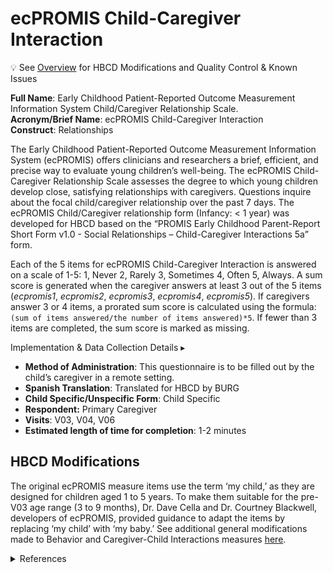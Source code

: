 # ecPROMIS Child-Caregiver Interaction

<p>
<div id="banner" class="banner">
    <span class="emoji">&#x1f4a1;</span>
    <span class="text">
	See <a href="../overview">Overview</a> for HBCD Modifications and Quality Control & Known Issues
	</span>
</div>
</p>

**Full Name**: Early Childhood Patient-Reported Outcome Measurement Information System Child/Caregiver Relationship Scale.  
**Acronym/Brief Name**: ecPROMIS Child-Caregiver Interaction    
**Construct**: Relationships  

The Early Childhood Patient-Reported Outcome Measurement Information System (ecPROMIS) offers clinicians and researchers a brief, efficient, and precise way to evaluate young children’s well-being. The ecPROMIS Child-Caregiver Relationship Scale assesses the degree to which young children develop close, satisfying relationships with caregivers. Questions inquire about the focal child/caregiver relationship over the past 7 days. The ecPROMIS Child/Caregiver relationship form (Infancy: < 1 year) was developed for HBCD based on the “PROMIS Early Childhood Parent-Report Short Form v1.0 - Social Relationships – Child-Caregiver Interactions 5a” form.

Each of the 5 items for ecPROMIS Child-Caregiver Interaction is answered on a scale of 1-5: 1, Never 2, Rarely 3, Sometimes 4, Often 5, Always. A sum score is generated when the caregiver answers at least 3 out of the 5 items (*ecpromis1*, *ecpromis2*, *ecpromis3*, *ecpromis4*, *ecpromis5*). If caregivers answer 3 or 4 items, a prorated sum score is calculated using the formula: `(sum of items answered/the number of items answered)*5`. If fewer than 3 items are completed, the sum score is marked as missing. 

<p>
<div id="notification-banner" class="notification-banner" onclick="toggleCollapse(this)">
    <span class="text">Implementation & Data Collection Details</span>
  <span class="notification-arrow">▸</span>
</div>
<div class="notification-collapsible-content">
    <ul>
    <li><b>Method of Administration</b>: This questionnaire is to be filled out by the child’s caregiver in a remote setting.</li>
    <li><b>Spanish Translation</b>: Translated for HBCD by BURG</li>
    <li><b>Child Specific/Unspecific Form</b>: Child Specific</li>
    <li><b>Respondent:</b> Primary Caregiver</li>
    <li><b>Visits</b>: V03, V04, V06</li>
    <li><b>Estimated length of time for completion</b>: 1-2 minutes</li>
    </ul>
</div>
</p>

## HBCD Modifications
The original ecPROMIS measure items use the term ‘my child,’ as they are designed for children aged 1 to 5 years. To make them suitable for the pre-V03 age range (3 to 9 months), Dr. Dave Cella and Dr. Courtney Blackwell, developers of ecPROMIS, provided guidance to adapt the items by replacing ‘my child’ with ‘my baby.’ See additional general modifications made to Behavior and Caregiver-Child Interactions measures [here](overview.md#hbcd-modifications).

<details class="collapsible references">
  <summary class="references">References</summary>
  <ul>  
    <p>Blackwell, C. K., Lai, J.-S., Kallen, M., Bevans, K. B., Davis, M. M., Wakschlag, L. S., & Cella, D. (2022). Measuring PROMIS® Social Relationships in early childhood. <i>Journal of Pediatric Psychology</i>, 47(5), 573–584. <a href="https://doi.org/10.1093/jpepsy/jsac031" target="_blank">https://doi.org/10.1093/jpepsy/jsac031</a></p>  
    <p>Cella, D., Blackwell, C. K., & Wakschlag, L. S. (2022). Bringing PROMIS to Early Childhood: Introduction and quaptative methods for the development of Early Childhood Parent Report instruments. <i>Journal of Pediatric Psychology</i>, 47(5), 500–509. <a href="https://doi.org/10.1093/jpepsy/jsac027" target="_blank">https://doi.org/10.1093/jpepsy/jsac027</a></p>  
    <p>Lai, J.-S., Kallen, M. A., Blackwell, C. K., Wakschlag, L. S., & Cella, D. (2022). Psychometric considerations in developing PROMIS® measures for early childhood. <i>Journal of Pediatric Psychology</i>, 47(5), 510–522. <a href="https://doi.org/10.1093/jpepsy/jsac025" target="_blank">https://doi.org/10.1093/jpepsy/jsac025</a></p>  
    <p>Park, C. H., Blaisdell, C. J., & Gillman, M. W. (2022). The NIH ECHO program: An impetus for the development of early childhood PROMIS tools. <i>Journal of Pediatric Psychology</i>, 47(5), 497–499. <a href="https://doi.org/10.1093/jpepsy/jsac010" target="_blank">https://doi.org/10.1093/jpepsy/jsac010</a></p>  
    </ul>  
</details>
<br>